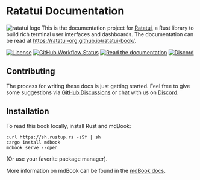 # Ratatui Documentation

<img align="left" src="https://avatars.githubusercontent.com/u/125200832?s=128&v=4" alt="ratatui logo">

This is the documentation project for [Ratatui](https://github.com/ratatui-org/ratatui), a Rust
library to build rich terminal user interfaces and dashboards. The documentation can be read at
<https://ratatui-org.github.io/ratatui-book/>.

[![License](https://img.shields.io/crates/l/ratatui?style=for-the-badge)](./LICENSE)
[![GitHub Workflow Status](https://img.shields.io/github/actions/workflow/status/ratatui-org/ratatui-book/mdbook.yml?label=Github%20Pages%20Deployment&logo=github&style=for-the-badge)](https://github.com/ratatui-org/ratatui-book/actions/workflows/mdbook.yml)
[![Read the documentation](https://img.shields.io/badge/Read-Documentation-blue?style=for-the-badge)](https://ratatui-org.github.io/ratatui-book/)
[![Discord](https://img.shields.io/discord/1070692720437383208?label=discord&logo=discord&style=for-the-badge)](https://discord.gg/pMCEU9hNEj)

## Contributing

The process for writing these docs is just getting started. Feel free to give some suggestions via
[GitHub Discussions](https://github.com/ratatui-org/ratatui-book/discussions) or chat with us on
[Discord](https://discord.com/channels/1070692720437383208/1115053951000268832).

## Installation

To read this book locally, install Rust and mdBook:

```shell
curl https://sh.rustup.rs -sSf | sh
cargo install mdbook
mdbook serve --open
```

(Or use your favorite package manager).

More information on mdBook can be found in the [mdBook docs](https://rust-lang.github.io/mdBook/).
